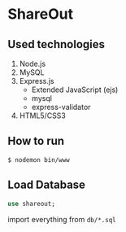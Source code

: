 # ShareOut

## Used technologies

1. Node.js
2. MySQL
3. Express.js
    - Extended JavaScript (ejs)
    - mysql
    - express-validator
4. HTML5/CSS3

## How to run

`$ nodemon bin/www`

## Load Database

```sql
use shareout;
```

import everything from `db/*.sql`

